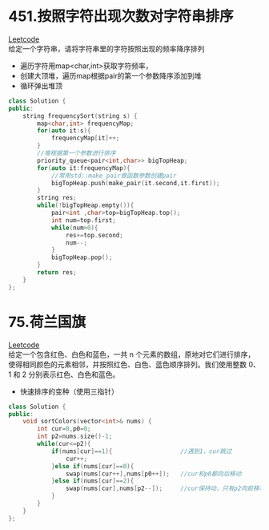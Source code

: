 
451.按照字符出现次数对字符串排序
========================
[Leetcode](https://leetcode-cn.com/problems/sort-characters-by-frequency/)  
给定一个字符串，请将字符串里的字符按照出现的频率降序排列
* 遍历字符用map<char,int>获取字符频率，
* 创建大顶堆，遍历map根据pair的第一个参数降序添加到堆
* 循环弹出堆顶
```cpp
class Solution {
public:
    string frequencySort(string s) {
        map<char,int> frequencyMap;
        for(auto it:s){
            frequencyMap[it]++;
        }
        //堆根据第一个参数进行排序
        priority_queue<pair<int,char>> bigTopHeap;
        for(auto it:frequencyMap){
            //常用std::make_pair做函数参数创建pair
            bigTopHeap.push(make_pair(it.second,it.first));
        }
        string res;
        while(!bigTopHeap.empty()){
            pair<int ,char>top=bigTopHeap.top();
            int num=top.first;
            while(num>0){
                res+=top.second;
                num--;
            }
            bigTopHeap.pop();
        }
        return res;
    }
};
```
75.荷兰国旗
=============
[Leetcode](https://leetcode-cn.com/problems/sort-colors/)    
给定一个包含红色、白色和蓝色，一共 n 个元素的数组，原地对它们进行排序，使得相同颜色的元素相邻，并按照红色、白色、蓝色顺序排列。我们使用整数 0、 1 和 2 分别表示红色、白色和蓝色。
* 快速排序的变种（使用三指针）
```cpp
class Solution {
public:
    void sortColors(vector<int>& nums) {
        int cur=0,p0=0;
        int p2=nums.size()-1;
        while(cur<=p2){
            if(nums[cur]==1){                   //遇到1，cur跳过
                cur++;
            }else if(nums[cur]==0){
                swap(nums[cur++],nums[p0++]);   //cur和p0都向后移动
            }else if(nums[cur]==2){
                swap(nums[cur],nums[p2--]);     //cur保持动，只有p2向前移动
            }
        }
    }
};
```
